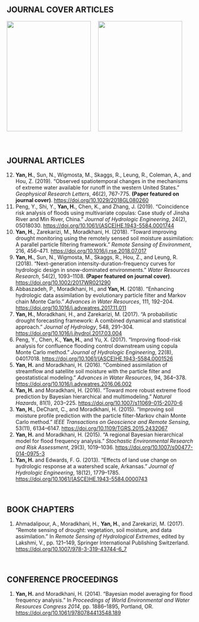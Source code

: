 ## JOURNAL COVER ARTICLES
<a href="https://doi.org/10.1029/2018GL080260" style="text-decoration:none"><img src="https://i.ibb.co/NmW4wJk/GRL-Cover-Image-2019-1.jpg" class="image2"  width="225.55" height="295.75" align="left" border="0" style="border-style: none;"> </a> &emsp;
<a href="https://doi.org/10.1002/2017WR021290" style="text-decoration:none"><img src="https://image.ibb.co/bwqUad/wrr.png" class="image2"  width="225.55" height="295.75" border="0" style="border-style: none;"> </a> &emsp;<br /> <br /> <br /> 

## JOURNAL ARTICLES 
<ol reversed>
  <li><strong>Yan, H.</strong>, Sun, N., Wigmosta, M., Skaggs, R., Leung, R., Coleman, A., and Hou, Z. (2019). “Observed spatiotemporal changes in the mechanisms of extreme water available for runoff in the western United States.” <em>Geophysical Research Letters</em>, 46(2), 767-775. <strong>(Paper featured on journal cover)</strong>. <a href="https://doi.org/10.1029/2018GL080260">https://doi.org/10.1029/2018GL080260</a></li>
  <li>Peng, Y., Shi, Y., <strong>Yan, H.</strong>, Chen, K., and Zhang, J. (2019). “Coincidence risk analysis of floods using multivariate copulas: Case study of Jinsha River and Min River, China.” <em>Journal of Hydrologic Engineering</em>, 24(2), 05018030. <a href="https://doi.org/10.1061/(ASCE)HE.1943-5584.0001744">https://doi.org/10.1061/(ASCE)HE.1943-5584.0001744</a></li>  
 <li><strong>Yan, H.</strong>, Zarekarizi, M., Moradkhani, H. (2018). “Toward improving drought monitoring using the remotely sensed soil moisture assimilation: A parallel particle filtering framework.” <em>Remote Sensing of Environment</em>, 216, 456–471. <a href="https://doi.org/10.1016/j.rse.2018.07.017">https://doi.org/10.1016/j.rse.2018.07.017</a></li>  
  <li><strong>Yan, H.</strong>, Sun, N., Wigmosta, M., Skaggs, R., Hou, Z., and Leung, R. (2018). “Next-generation intensity-duration-frequency curves for hydrologic design in snow-dominated environments.” <em>Water Resources Research</em>, 54(2), 1093–1108. <strong>(Paper featured on journal cover)</strong>. <a href="https://doi.org/10.1002/2017WR021290">https://doi.org/10.1002/2017WR021290</a></li>
  <li>Abbaszadeh, P., Moradkhani, H., and <strong>Yan, H.</strong> (2018). “Enhancing hydrologic data assimilation by evolutionary particle filter and Markov chain Monte Carlo.” <em>Advances in Water Resources</em>, 111, 192–204. <a href="https://doi.org/10.1016/j.advwatres.2017.11.011">https://doi.org/10.1016/j.advwatres.2017.11.011</a></li>
  <li><strong>Yan, H.</strong>, Moradkhani, H., and Zarekarizi, M. (2017). “A probabilistic drought forecasting framework: A combined dynamical and statistical approach.” <em>Journal of Hydrology</em>, 548, 291–304. <a href="https://doi.org/10.1016/j.jhydrol.2017.03.004">https://doi.org/10.1016/j.jhydrol.2017.03.004</a></li>
  <li>Peng, Y., Chen, K., <strong>Yan, H.</strong>, and Yu, X. (2017). “Improving flood-risk analysis for confluence flooding control downstream using copula Monte Carlo method.” <em>Journal of Hydrologic Engineering</em>, 22(8), 04017018. <a href="https://doi.org/10.1061/(ASCE)HE.1943-5584.0001526">https://doi.org/10.1061/(ASCE)HE.1943-5584.0001526</a></li>
  <li><strong>Yan, H.</strong> and Moradkhani, H. (2016). “Combined assimilation of streamflow and satellite soil moisture with the particle filter and geostatistical modeling.” <em>Advances in Water Resources</em>, 94, 364–378. <a href="https://doi.org/10.1016/j.advwatres.2016.06.002">https://doi.org/10.1016/j.advwatres.2016.06.002</a></li>
  <li><strong>Yan, H.</strong> and Moradkhani, H. (2016). “Toward more robust extreme flood prediction by Bayesian hierarchical and multimodeling.” <em>Natural Hazards</em>, 81(1), 203–225. <a href="https://doi.org/10.1007/s11069-015-2070-6">https://doi.org/10.1007/s11069-015-2070-6</a></li>
  <li><strong>Yan, H.</strong>, DeChant, C., and Moradkhani, H. (2015). “Improving soil moisture profile prediction with the particle filter-Markov chain Monte Carlo method.” <em>IEEE Transactions on Geoscience and Remote Sensing</em>, 53(11), 6134–6147. <a href="https://doi.org/10.1109/TGRS.2015.2432067">https://doi.org/10.1109/TGRS.2015.2432067</a></li>
  <li><strong>Yan, H.</strong> and Moradkhani, H. (2015). “A regional Bayesian hierarchical model for flood frequency analysis.” <em>Stochastic Environmental Research and Risk Assessment</em>, 29(3), 1019–1036. <a href="https://doi.org/10.1007/s00477-014-0975-3">https://doi.org/10.1007/s00477-014-0975-3</a></li>
  <li><strong>Yan, H.</strong> and Edwards, F. G. (2013). “Effects of land use change on hydrologic response at a watershed scale, Arkansas.” <em>Journal of Hydrologic Engineering</em>, 18(12), 1779–1785. <a href="https://doi.org/10.1061/(ASCE)HE.1943-5584.0000743">https://doi.org/10.1061/(ASCE)HE.1943-5584.0000743</a></li>
</ol>
<br /> 

## BOOK CHAPTERS
<ol reversed>
  <li>Ahmadalipour, A., Moradkhani, H., <strong>Yan, H.</strong>, and Zarekarizi, M. (2017). “Remote sensing of drought: vegetation, soil moisture, and data assimilation.” In <em>Remote Sensing of Hydrological Extremes</em>, edited by Lakshmi, V., pp. 121–149, Springer International Publishing Switzerland. <a href="https://doi.org/10.1007/978-3-319-43744-6_7">https://doi.org/10.1007/978-3-319-43744-6_7</a></li>
</ol>
<br /> 

## CONFERENCE PROCEEDINGS
<ol reversed>
  <li><strong>Yan, H.</strong> and Moradkhani, H. (2014). “Bayesian model averaging for flood frequency analysis.” In <em>Proceedings of World Environmental and Water Resources Congress 2014</em>, pp. 1886–1895, Portland, OR. <a href="https://doi.org/10.1061/9780784413548.189">https://doi.org/10.1061/9780784413548.189</a></li>
</ol>








